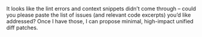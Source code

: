 It looks like the lint errors and context snippets didn’t come through – could you please paste the list of issues (and relevant code excerpts) you’d like addressed? Once I have those, I can propose minimal, high-impact unified diff patches.